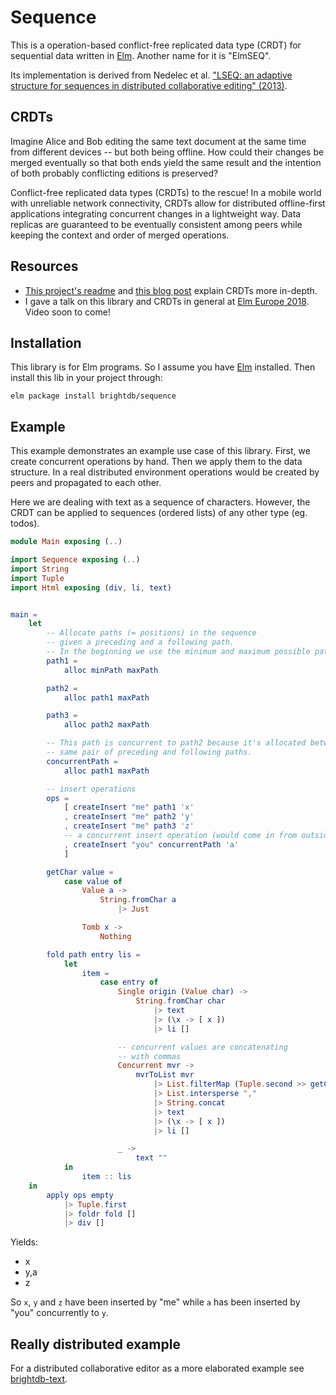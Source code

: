 # Sequence

This is a operation-based conflict-free replicated data type (CRDT) for sequential data written in [Elm](https://elm-lang.org). Another name for it is "ElmSEQ".

Its implementation is derived from Nedelec et al. ["LSEQ: an adaptive structure for sequences in distributed collaborative editing" (2013)](https://hal.archives-ouvertes.fr/docs/00/92/16/33/PDF/fp025-nedelec.pdf).

## CRDTs

Imagine Alice and Bob editing the same text document at the same time from different devices -- but both being offline. How could their changes be merged eventually so that both ends yield the same result and the intention of both probably conflicting editions is preserved?

Conflict-free replicated data types (CRDTs) to the rescue! In a mobile world with unreliable network connectivity, CRDTs allow for distributed offline-first applications integrating concurrent changes in a lightweight way. Data replicas are guaranteed to be eventually consistent among peers while keeping the context and order of merged operations. 

## Resources

* [This project's readme](https://github.com/soundcloud/roshi) and [this blog post](http://archagon.net/blog/2018/03/24/data-laced-with-history/#conflict-free-replicated-data-types) explain CRDTs more in-depth.
* I gave a talk on this library and CRDTs in general at [Elm Europe 2018](https://2018.elmeurope.org). Video soon to come!

## Installation

This library is for Elm programs. So I assume you have [Elm](https://elm-lang.org) installed. Then install this lib in your project through:

    elm package install brightdb/sequence

## Example

This example demonstrates an example use case of this library. First, we create concurrent operations by hand. Then we apply them to the data structure. In a real distributed environment operations would be created by peers and propagated to each other.

Here we are dealing with text as a sequence of characters. However, the CRDT can be applied to sequences (ordered lists) of any other type (eg. todos).

```elm
module Main exposing (..)

import Sequence exposing (..)
import String
import Tuple
import Html exposing (div, li, text)


main =
    let
        -- Allocate paths (= positions) in the sequence
        -- given a preceding and a following path.
        -- In the beginning we use the minimum and maximum possible path.
        path1 =
            alloc minPath maxPath

        path2 =
            alloc path1 maxPath

        path3 =
            alloc path2 maxPath

        -- This path is concurrent to path2 because it's allocated between the 
        -- same pair of preceding and following paths.
        concurrentPath =
            alloc path1 maxPath

        -- insert operations
        ops =
            [ createInsert "me" path1 'x'
            , createInsert "me" path2 'y'
            , createInsert "me" path3 'z'
            -- a concurrent insert operation (would come in from outside)
            , createInsert "you" concurrentPath 'a'
            ]

        getChar value =
            case value of
                Value a ->
                    String.fromChar a
                        |> Just

                Tomb x ->
                    Nothing

        fold path entry lis =
            let
                item =
                    case entry of
                        Single origin (Value char) ->
                            String.fromChar char
                                |> text
                                |> (\x -> [ x ])
                                |> li []

                        -- concurrent values are concatenating
                        -- with commas
                        Concurrent mvr ->
                            mvrToList mvr
                                |> List.filterMap (Tuple.second >> getChar)
                                |> List.intersperse ","
                                |> String.concat
                                |> text
                                |> (\x -> [ x ])
                                |> li []

                        _ ->
                            text ""
            in
                item :: lis
    in
        apply ops empty
            |> Tuple.first
            |> foldr fold []
            |> div []
```

Yields:

* x
* y,a
* z

So `x`, `y` and `z` have been inserted by "me" while `a` has been inserted by "you" concurrently to `y`.

## Really distributed example

For a distributed collaborative editor as a more elaborated example see [brightdb-text](https://github.com/brightdb/brightdb-text).
